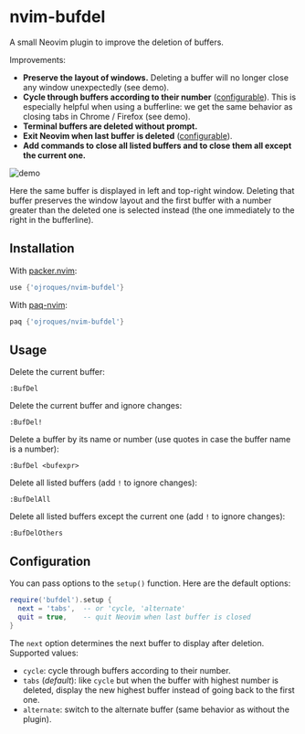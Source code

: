 # nvim-bufdel

A small Neovim plugin to improve the deletion of buffers.

Improvements:
* **Preserve the layout of windows.** Deleting a buffer will no longer close any
  window unexpectedly (see demo).
* **Cycle through buffers according to their number**
  ([configurable](#configuration)). This is especially helpful when using a
  bufferline: we get the same behavior as closing tabs in Chrome / Firefox (see
  demo).
* **Terminal buffers are deleted without prompt.**
* **Exit Neovim when last buffer is deleted** ([configurable](#configuration)).
* **Add commands to close all listed buffers and to close them all except the
  current one.**

![demo](https://user-images.githubusercontent.com/23409060/188604956-51b33576-df09-41f2-aead-9d3685686d3f.gif)

Here the same buffer is displayed in left and top-right window. Deleting that
buffer preserves the window layout and the first buffer with a number greater
than the deleted one is selected instead (the one immediately to the right in
the bufferline).

## Installation
With [packer.nvim](https://github.com/wbthomason/packer.nvim):
```lua
use {'ojroques/nvim-bufdel'}
```

With [paq-nvim](https://github.com/savq/paq-nvim):
```lua
paq {'ojroques/nvim-bufdel'}
```

## Usage
Delete the current buffer:
```vim
:BufDel
```

Delete the current buffer and ignore changes:
```vim
:BufDel!
```

Delete a buffer by its name or number (use quotes in case the buffer name is a
number):
```vim
:BufDel <bufexpr>
```

Delete all listed buffers (add `!` to ignore changes):
```vim
:BufDelAll
```

Delete all listed buffers except the current one (add `!` to ignore changes):
```vim
:BufDelOthers
```

## Configuration
You can pass options to the `setup()` function. Here are the default options:
```lua
require('bufdel').setup {
  next = 'tabs',  -- or 'cycle, 'alternate'
  quit = true,    -- quit Neovim when last buffer is closed
}
```

The `next` option determines the next buffer to display after deletion.
Supported values:
* `cycle`: cycle through buffers according to their number.
* `tabs` (*default*): like `cycle` but when the buffer with highest number is
  deleted, display the new highest buffer instead of going back to the first
  one.
* `alternate`: switch to the alternate buffer (same behavior as without the
  plugin).
